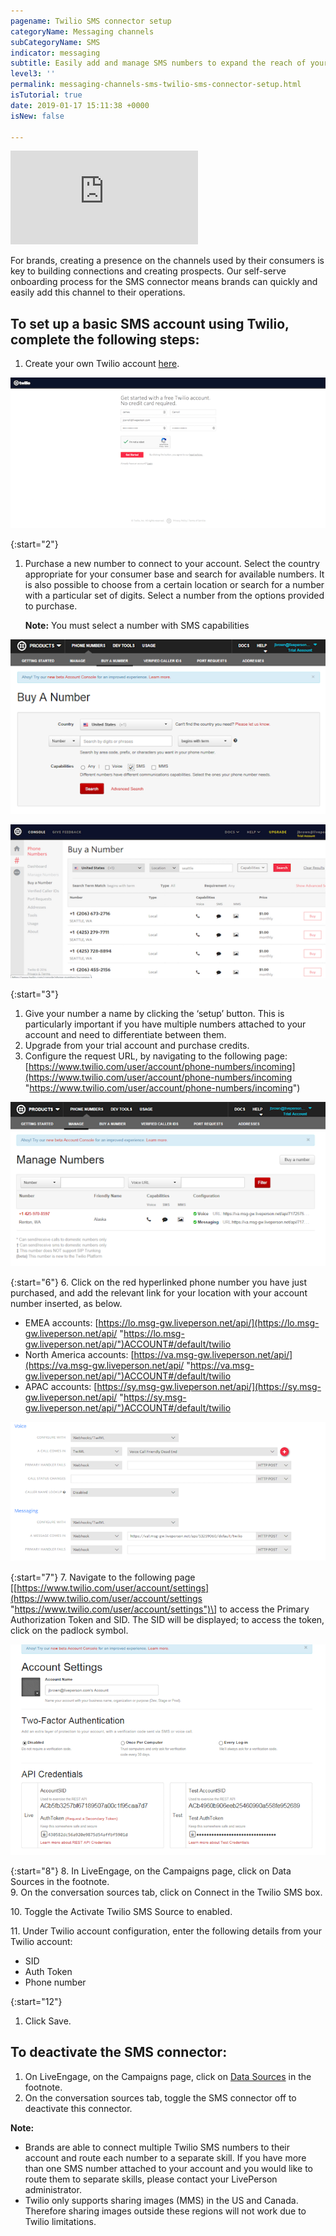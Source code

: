 ```yaml
---
pagename: Twilio SMS connector setup
categoryName: Messaging channels
subCategoryName: SMS
indicator: messaging
subtitle: Easily add and manage SMS numbers to expand the reach of your brand
level3: ''
permalink: messaging-channels-sms-twilio-sms-connector-setup.html
isTutorial: true
date: 2019-01-17 15:11:38 +0000
isNew: false

---
```

<iframe style="max-width: 750px;" src="https://player.vimeo.com/video/238919599" frameborder="0" webkitallowfullscreen mozallowfullscreen allowfullscreen></iframe>

For brands, creating a presence on the channels used by their consumers is key to building connections and creating prospects. Our self-serve onboarding process for the SMS connector means brands can quickly and easily add this channel to their operations.

## To set up a basic SMS account using Twilio, complete the following steps:

1. Create your own Twilio account [here](https://www.twilio.com/try-twilio).

![](/img/twilio-sms-connector-setup-1.png)

{:start="2"}

1. Purchase a new number to connect to your account. Select the country appropriate for your consumer base and search for available numbers. It is also possible to choose from a certain location or search for a number with a particular set of digits. Select a number from the options provided to purchase.

   **Note:** You must select a number with SMS capabilities

![](/img/twilio-sms-connector-setup-2.png)

![](/img/twilio-sms-connector-setup-3-1.png)

{:start="3"}

1. Give your number a name by clicking the ‘setup’ button. This is particularly important if you have multiple numbers attached to your account and need to differentiate between them.
2. Upgrade from your trial account and purchase credits.
3. Configure the request URL, by navigating to the following page: [https://www.twilio.com/user/account/phone-numbers/incoming](https://www.twilio.com/user/account/phone-numbers/incoming "https://www.twilio.com/user/account/phone-numbers/incoming")

![](/img/twilio-sms-connector-setup-4.png)

{:start="6"}
6\. Click on the red hyperlinked phone number you have just purchased, and add the relevant link for your location with your account number inserted, as below.

* EMEA accounts: [https://lo.msg-gw.liveperson.net/api/](https://lo.msg-gw.liveperson.net/api/ "https://lo.msg-gw.liveperson.net/api/")ACCOUNT#/default/twilio
* North America accounts: [https://va.msg-gw.liveperson.net/api/](https://va.msg-gw.liveperson.net/api/ "https://va.msg-gw.liveperson.net/api/")ACCOUNT#/default/twilio
* APAC accounts: [https://sy.msg-gw.liveperson.net/api/](https://sy.msg-gw.liveperson.net/api/ "https://sy.msg-gw.liveperson.net/api/")ACCOUNT#/default/twilio

![](/img/twilio-sms-connector-setup-5.png)

{:start="7"}
7\. Navigate to the following page \[[https://www.twilio.com/user/account/settings](https://www.twilio.com/user/account/settings "https://www.twilio.com/user/account/settings")\] to access the Primary Authorization Token and SID. The SID will be displayed; to access the token, click on the padlock symbol.

![](/img/twilio-sms-connector-setup-7.png)

{:start="8"}
8\. In LiveEngage, on the Campaigns page, click on Data Sources in the footnote.  
9\. On the conversation sources tab, click on Connect in the Twilio SMS box. 

10\. Toggle the Activate Twilio SMS Source to enabled.

11\. Under Twilio account configuration, enter the following details from your Twilio account:

* SID
* Auth Token
* Phone number

{:start="12"}

1. Click Save.

## To deactivate the SMS connector:

1. On LiveEngage, on the Campaigns page, click on [Data Sources](data-reporting-engagement-attributes-data-sources-engagement-attributes-overview.html) in the footnote.
2. On the conversation sources tab, toggle the SMS connector off to deactivate this connector.

<div class="important">
<b>Note:</b>
<ul>
<li>Brands are able to connect multiple Twilio SMS numbers to their account and route each number to a separate skill. If you have more than one SMS number attached to your account and you would like to route them to separate skills, please contact your LivePerson administrator.</li>
<li>Twilio only supports sharing images (MMS) in the US and Canada. Therefore sharing images outside these regions will not work due to Twilio limitations.</li>
</ul>
</div>